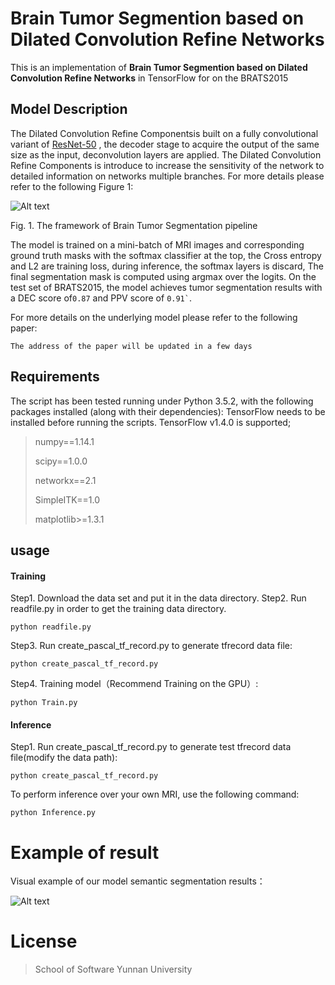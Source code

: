 # Brain Tumor Segmention based on Dilated Convolution Refine Networks

This is an implementation of **Brain Tumor Segmention based on Dilated Convolution Refine Networks** in TensorFlow for  on the BRATS2015

## Model Description
The Dilated Convolution Refine Componentsis built on a fully convolutional variant of [ResNet-50](https://github.com/KaimingHe/deep-residual-networks) , the decoder stage  to acquire the output of the same size as the input, deconvolution layers are applied. The Dilated Convolution Refine Components is introduce to increase the sensitivity of the network to detailed information on networks multiple branches. For more details please refer to the following Figure 1:

 ![Alt text](https://github.com/wei-lab/DCR/raw/master/image/pipeline.png)
 

Fig. 1.	The framework of Brain Tumor Segmentation pipeline

The model is trained on a mini-batch of MRI images and corresponding ground truth masks with the softmax classifier  at the top, the Cross entropy  and L2 are training loss, during inference, the softmax layers is discard, The final segmentation mask is computed using argmax over the logits.
On the test set of  BRATS2015, the model achieves tumor segmentation results with a DEC score of<code>0.87</code>  and PPV score of <code>0.91`</code>.

For more details on the underlying model please refer to the following paper:

    The address of the paper will be updated in a few days

## Requirements
The script has been tested running under Python 3.5.2, with the following packages installed (along with their dependencies):
TensorFlow needs to be installed before running the scripts. TensorFlow v1.4.0 is supported; 

> numpy==1.14.1
> 
>  scipy==1.0.0 
>  
>  networkx==2.1
>  
>   SimpleITK==1.0
>   
>   matplotlib>=1.3.1


## usage
#### Training
Step1.  Download the data set and put it in the data directory.
Step2.  Run readfile.py in order to get the training data directory.

    python readfile.py
Step3.   Run   create_pascal_tf_record.py  to generate tfrecord data file:

    python create_pascal_tf_record.py
   
Step4.   Training model（Recommend Training on the GPU）:
	
```
python Train.py 
```
#### Inference
Step1.   Run   create_pascal_tf_record.py  to generate test tfrecord data file(modify the data path):

```
python create_pascal_tf_record.py
```

To perform inference over your own MRI, use the following command:

    python Inference.py


# Example of result
Visual example of our model semantic segmentation results：

![Alt text](https://github.com/wei-lab/DCR/raw/master/image/example.png)


# License

> School of Software Yunnan University




